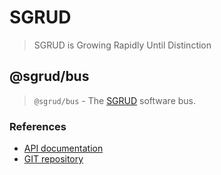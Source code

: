 # SGRUD
> SGRUD is Growing Rapidly Until Distinction

## @sgrud/bus
> `@sgrud/bus` - The [SGRUD](https://github.com/sgrud/client) software bus.

### References
- [API documentation](https://sgrud.github.io/client/modules/bus)
- [GIT repository](https://github.com/sgrud/client/blob/main/packages/bus)
